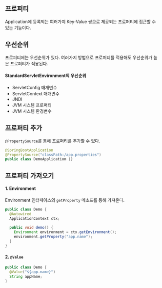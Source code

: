 ## 프로퍼티

Application에 등록되는 여러가지 Key-Value 쌍으로 제공되는 프로퍼티에 접근할 수 있는 기능이다.



## 우선순위

프로퍼티에는 우선순위가 있다. 여러가지 방법으로 프로퍼티를 적용해도 우선순위가 높은 프로퍼티가 적용된다.

#### StandardServletEnvironment의 우선순위

- ServletConfig 매개변수
- ServletContext 매개변수
- JNDI
- JVM 시스템 프로퍼티
- JVM 시스템 환경변수 



## 프로퍼티 추가

`@PropertySource`를 통해 프로퍼티를 추가할 수 있다.

```java
@SpringBootApplication
@PropertySource("classPath:/app.properties")
public class DemoApplication {}
```



## 프로퍼티 가져오기

#### 1. Environment

Environment 인터페이스의 `getProperty` 메소드를 통해 가져온다.

```java
public class Demo {
  @Autowired
  ApplicationContext ctx;
  
  public void demo() {
    Environment environment = ctx.getEnvironment();
    environment.getProperty("app.name");
  }
}
```



#### 2. `@Value`

```java
public class Demo {
  @Value("${app.name}")
  String appName;
}
```